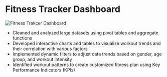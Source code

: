 **<h1>Fitness Tracker Dashboard</h1>**
![Fitness Trakcer Dashboard](fitness-tracker-analysis/fitness-tracker-dashboard.png)

- Cleaned and analyzed large datasets using pivot tables and aggregate functions
- Developed interactive charts and tables to visualize workout trends and their correlation with various factors
- Implemented dynamic filters to adjust data trends based on gender, age group, and workout intensity
- Identified workout patterns to create customized fitness plan using Key Performance Indicators (KPIs)
